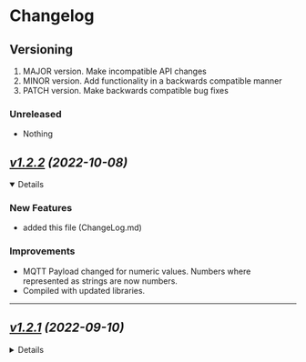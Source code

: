 # Changelog

## Versioning

1. MAJOR version. Make incompatible API changes
2. MINOR version. Add functionality in a backwards compatible manner
3. PATCH version. Make backwards compatible bug fixes

### Unreleased

- Nothing

## _[v1.2.2](https://github.com/olonsoft/esp8266-Gill-anemometer) (2022-10-08)_

<details open>
<summary>Details</summary>

### New Features

- added this file (ChangeLog.md)

### Improvements

- MQTT Payload changed for numeric values. Numbers where represented as strings are now numbers.
- Compiled with updated libraries.

</details>

---

## _[v1.2.1](https://github.com/olonsoft/esp8266-Gill-anemometer) (2022-09-10)_

<details>
<summary>Details</summary>

### Breaking Changes

-

### New Features

- added mqtt LWT (online/offline)

### Bug Fixes

-

### Improvements

- Compiled with updated libraries.

### Other Changes

-

</details>
